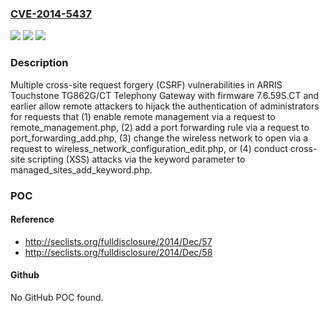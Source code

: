### [CVE-2014-5437](https://cve.mitre.org/cgi-bin/cvename.cgi?name=CVE-2014-5437)
![](https://img.shields.io/static/v1?label=Product&message=n%2Fa&color=blue)
![](https://img.shields.io/static/v1?label=Version&message=n%2Fa&color=blue)
![](https://img.shields.io/static/v1?label=Vulnerability&message=n%2Fa&color=brighgreen)

### Description

Multiple cross-site request forgery (CSRF) vulnerabilities in ARRIS Touchstone TG862G/CT Telephony Gateway with firmware 7.6.59S.CT and earlier allow remote attackers to hijack the authentication of administrators for requests that (1) enable remote management via a request to remote_management.php, (2) add a port forwarding rule via a request to port_forwarding_add.php, (3) change the wireless network to open via a request to wireless_network_configuration_edit.php, or (4) conduct cross-site scripting (XSS) attacks via the keyword parameter to managed_sites_add_keyword.php.

### POC

#### Reference
- http://seclists.org/fulldisclosure/2014/Dec/57
- http://seclists.org/fulldisclosure/2014/Dec/58

#### Github
No GitHub POC found.

